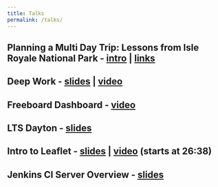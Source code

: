 ```yaml
---
title: Talks
permalink: /talks/
---
```


## Planning a Multi Day Trip: Lessons from Isle Royale National Park - [intro](/https://theadventuresummit.com/schedule/planning-a-multi-day-trip-lessons-from-isle-royale-national-park-by-matt-anderson/) | [links](https://docs.google.com/presentation/d/1jabR3rg9cY8e_qi--yjREy7wsCwiF9DUl5toGgoPz10/edit?usp=drive_link)
## Deep Work - [slides](/assets/ppt/deep-work.pptx) | [video](https://www.youtube.com/watch?v=Ez5kA8WT0MA)
## Freeboard Dashboard - [video](https://www.youtube.com/watch?v=M-Q0tJ8WNS4&t=39m59s)
## LTS Dayton - [slides](/assets/ppt/lts-dayton.ppt)
## Intro to Leaflet - [slides](/assets/ppt/leaflet.ppt) | [video](http://livestream.com/accounts/12766112/events/5328224) (starts at 26:38)
## Jenkins CI Server Overview - [slides](/assets/ppt/jenkins.ppt)
